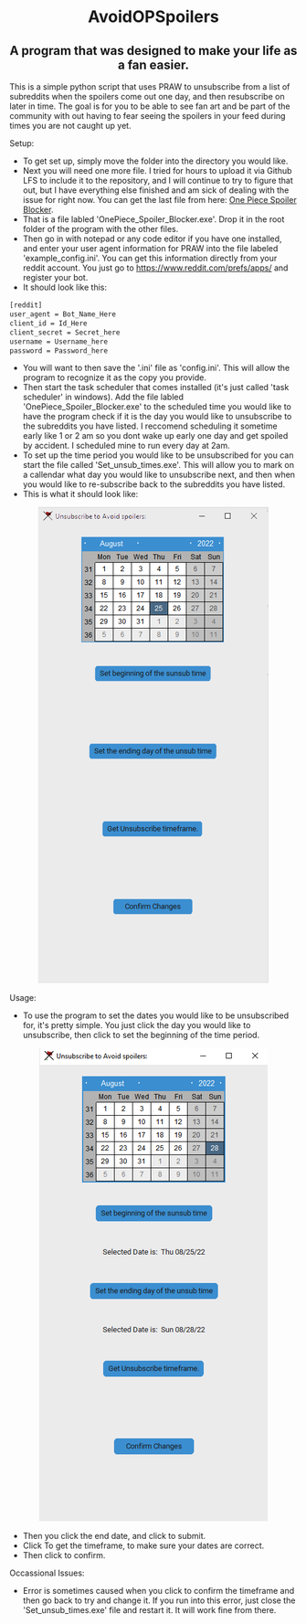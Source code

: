 <h1 align="center">
AvoidOPSpoilers
</h1>
<h2 align="center">
A program that was designed to make your life as a fan easier.
</h3>
This is a simple python script that uses PRAW to unsubscribe from a list of subreddits when the spoilers come out one day, and then resubscribe on later in time. The goal is for you to be able to see fan art and be part of the community with out having to fear seeing the spoilers in your feed during times you are not caught up yet.


Setup:
- To get set up, simply move the folder into the directory you would like.
- Next you will need one more file. I tried for hours to upload it via Github LFS to include it to the repository, and I will continue to try to figure that out, but I have everything else finished and am sick of dealing with the issue for right now. You can get the last file from here: [One Piece Spoiler Blocker](https://bit.ly/3Any6Fh). 
- That is a file labled 'OnePiece_Spoiler_Blocker.exe'. Drop it in the root folder of the program with the other files.
- Then go in with notepad or any code editor if you have one installed, and enter your user agent information for PRAW into the file labeled 'example_config.ini'. You can get this information directly from your reddit account. You just go to https://www.reddit.com/prefs/apps/ and register your bot.
- It should look like this:
```
[reddit]                                                                                                                                                                                                                                                        
user_agent = Bot_Name_Here
client_id = Id_Here
client_secret = Secret_here
username = Username_here
password = Password_here
```
- You will want to then save the '.ini' file as 'config.ini'. This will allow the program to recognize it as the copy you provide.
- Then start the task scheduler that comes installed (it's just called 'task scheduler' in windows). Add the file labled 'OnePiece_Spoiler_Blocker.exe' to the scheduled time you would like to have the program check if it is the day you would like to unsubscribe to the subreddits you have listed. I reccomend scheduling it sometime early like 1 or 2 am so you dont wake up early one day and get spoiled by accident. I scheduled mine to run every day at 2am.
- To set up the time period you would like to be unsubscribed for you can start the file called 'Set_unsub_times.exe'. This will allow you to mark on a callendar what day you would like to unsubscribe next, and then when you would like to re-subscribe back to the subreddits you have listed.
- This is what it should look like:

<p align="center">
  <img src="/images/Example_Photo.png" />
</p>

Usage:

- To use the program to set the dates you would like to be unsubscribed for, it's pretty simple. You just click the day you would like to unsubscribe, then click to set the beginning of the time period.
<p align="center">
  <img src="/images/example_photo2.png" />
</p>

- Then you click the end date, and click to submit.
- Click To get the timeframe, to make sure your dates are correct.
- Then click to confirm.


Occassional Issues:
- Error is sometimes caused when you click to confirm the timeframe and then go back to try and change it. If you run into this error, just close the 'Set_unsub_times.exe' file and restart it. It will work fine from there.
